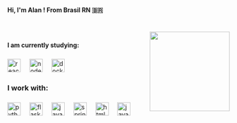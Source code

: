 <h4 align="left">Hi, I'm Alan ! From Brasil RN 🇧🇷</h4>

###

<br clear="both">

<img align="right" height="181" src="https://i.pinimg.com/564x/c7/15/4b/c7154b20aa547387ea43913c4adcadc9.jpg"  />

###

<h4 align="left">I am currently studying:</h4>

###

<div align="left">
  <img src="https://cdn.jsdelivr.net/gh/devicons/devicon/icons/react/react-original.svg" height="30" alt="react logo"  />
  <img width="12" />
  <img src="https://cdn.jsdelivr.net/gh/devicons/devicon/icons/nodejs/nodejs-original.svg" height="30" alt="nodejs logo"  />
  <img width="12" />
  <img src="https://cdn.jsdelivr.net/gh/devicons/devicon/icons/docker/docker-original.svg" height="30" alt="docker logo"  />
</div>

###

<h3 align="left">I work with:</h3>

###

<div align="left">
  <img src="https://cdn.jsdelivr.net/gh/devicons/devicon/icons/python/python-plain-wordmark.svg" height="30" alt="python logo"  />
  <img width="12" />
  <img src="https://skillicons.dev/icons?i=flask" height="30" alt="flask logo"  />
  <img width="12" />
  <img src="https://skillicons.dev/icons?i=java" height="30" alt="java logo"  />
  <img width="12" />
  <img src="https://skillicons.dev/icons?i=spring" height="30" alt="spring logo"  />
  <img width="12" />
  <img src="https://skillicons.dev/icons?i=html" height="30" alt="html5 logo"  />
  <img width="12" />
  <img src="https://skillicons.dev/icons?i=js" height="30" alt="javascript logo"  />
</div>

###
